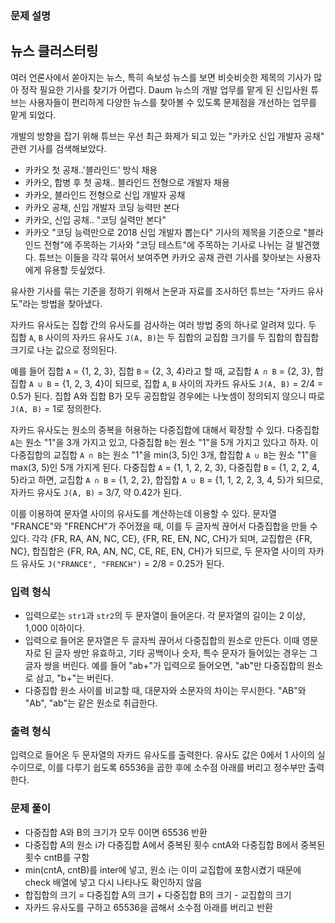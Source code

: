 ### 문제 설명
## 뉴스 클러스터링
여러 언론사에서 쏟아지는 뉴스, 특히 속보성 뉴스를 보면 비슷비슷한 제목의 기사가 많아 정작 필요한 기사를 찾기가 어렵다. Daum 뉴스의 개발 업무를 맡게 된 신입사원 튜브는 사용자들이 편리하게 다양한 뉴스를 찾아볼 수 있도록 문제점을 개선하는 업무를 맡게 되었다.

개발의 방향을 잡기 위해 튜브는 우선 최근 화제가 되고 있는 "카카오 신입 개발자 공채" 관련 기사를 검색해보았다.

- 카카오 첫 공채..'블라인드' 방식 채용
- 카카오, 합병 후 첫 공채.. 블라인드 전형으로 개발자 채용
- 카카오, 블라인드 전형으로 신입 개발자 공채
- 카카오 공채, 신입 개발자 코딩 능력만 본다
- 카카오, 신입 공채.. "코딩 실력만 본다"
- 카카오 "코딩 능력만으로 2018 신입 개발자 뽑는다"
기사의 제목을 기준으로 "블라인드 전형"에 주목하는 기사와 "코딩 테스트"에 주목하는 기사로 나뉘는 걸 발견했다. 튜브는 이들을 각각 묶어서 보여주면 카카오 공채 관련 기사를 찾아보는 사용자에게 유용할 듯싶었다.

유사한 기사를 묶는 기준을 정하기 위해서 논문과 자료를 조사하던 튜브는 "자카드 유사도"라는 방법을 찾아냈다.

자카드 유사도는 집합 간의 유사도를 검사하는 여러 방법 중의 하나로 알려져 있다. 두 집합 ```A```, ```B``` 사이의 자카드 유사도 ```J(A, B)```는 두 집합의 교집합 크기를 두 집합의 합집합 크기로 나눈 값으로 정의된다.

예를 들어 집합 ```A``` = {1, 2, 3}, 집합 ```B``` = {2, 3, 4}라고 할 때, 교집합 ```A ∩ B``` = {2, 3}, 합집합 ```A ∪ B``` = {1, 2, 3, 4}이 되므로, 집합 ```A```, ```B``` 사이의 자카드 유사도 ```J(A, B)``` = 2/4 = 0.5가 된다. 집합 A와 집합 B가 모두 공집합일 경우에는 나눗셈이 정의되지 않으니 따로 ```J(A, B)``` = 1로 정의한다.

자카드 유사도는 원소의 중복을 허용하는 다중집합에 대해서 확장할 수 있다. 다중집합 ```A```는 원소 "1"을 3개 가지고 있고, 다중집합 ```B```는 원소 "1"을 5개 가지고 있다고 하자. 이 다중집합의 교집합 ```A ∩ B```는 원소 "1"을 min(3, 5)인 3개, 합집합 ```A ∪ B```는 원소 "1"을 max(3, 5)인 5개 가지게 된다. 다중집합 ```A``` = {1, 1, 2, 2, 3}, 다중집합 ```B``` = {1, 2, 2, 4, 5}라고 하면, 교집합 ```A ∩ B``` = {1, 2, 2}, 합집합 ```A ∪ B``` = {1, 1, 2, 2, 3, 4, 5}가 되므로, 자카드 유사도 ```J(A, B)``` = 3/7, 약 0.42가 된다.

이를 이용하여 문자열 사이의 유사도를 계산하는데 이용할 수 있다. 문자열 "FRANCE"와 "FRENCH"가 주어졌을 때, 이를 두 글자씩 끊어서 다중집합을 만들 수 있다. 각각 {FR, RA, AN, NC, CE}, {FR, RE, EN, NC, CH}가 되며, 교집합은 {FR, NC}, 합집합은 {FR, RA, AN, NC, CE, RE, EN, CH}가 되므로, 두 문자열 사이의 자카드 유사도 ```J("FRANCE", "FRENCH")``` = 2/8 = 0.25가 된다.

### 입력 형식
- 입력으로는 ```str1```과 ```str2```의 두 문자열이 들어온다. 각 문자열의 길이는 2 이상, 1,000 이하이다.
- 입력으로 들어온 문자열은 두 글자씩 끊어서 다중집합의 원소로 만든다. 이때 영문자로 된 글자 쌍만 유효하고, 기타 공백이나 숫자, 특수 문자가 들어있는 경우는 그 글자 쌍을 버린다. 예를 들어 "ab+"가 입력으로 들어오면, "ab"만 다중집합의 원소로 삼고, "b+"는 버린다.
- 다중집합 원소 사이를 비교할 때, 대문자와 소문자의 차이는 무시한다. "AB"와 "Ab", "ab"는 같은 원소로 취급한다.

### 출력 형식
입력으로 들어온 두 문자열의 자카드 유사도를 출력한다. 유사도 값은 0에서 1 사이의 실수이므로, 이를 다루기 쉽도록 65536을 곱한 후에 소수점 아래를 버리고 정수부만 출력한다.

### 문제 풀이
- 다중집합 A와 B의 크기가 모두 0이면 65536 반환
- 다중집합 A의 원소 i가 다중집합 A에서 중복된 횟수 cntA와 다중집합 B에서 중복된 횟수 cntB를 구함
- min(cntA, cntB)를 inter에 넣고, 원소 i는 이미 교집합에 포함시켰기 때문에 check 배열에 넣고 다시 나타나도 확인하지 않음
- 합집합의 크기 = 다중집합 A의 크기 + 다중집합 B의 크기 - 교집합의 크기
- 자카드 유사도를 구하고 65536을 곱해서 소수점 아래를 버리고 반환
